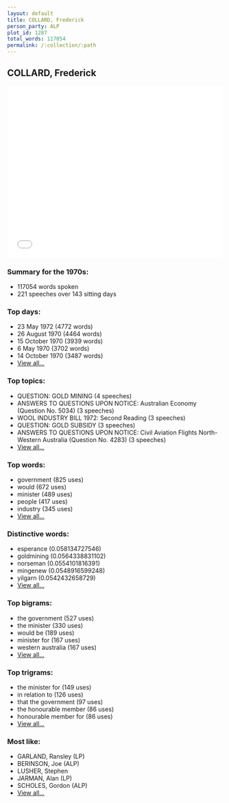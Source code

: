 ```yaml
---
layout: default
title: COLLARD, Frederick
person_party: ALP
plot_id: 1287
total_words: 117054
permalink: /:collection/:path
---
```


## COLLARD, Frederick

<iframe width="100%" height="400" frameborder="0" scrolling="no" src="//plot.ly/~wragge/1287.embed"></iframe>


### Summary for the 1970s:

* 117054 words spoken
* 221 speeches over 143 sitting days


### Top days:

* 23 May 1972 (4772 words)
* 26 August 1970 (4464 words)
* 15 October 1970 (3939 words)
* 6 May 1970 (3702 words)
* 14 October 1970 (3487 words)
* [View all...](days/)


### Top topics:

* QUESTION: GOLD MINING (4 speeches)
* ANSWERS TO QUESTIONS UPON NOTICE: Australian Economy (Question No. 5034) (3 speeches)
* WOOL INDUSTRY BILL 1972: Second Reading (3 speeches)
* QUESTION: GOLD SUBSIDY (3 speeches)
* ANSWERS TO QUESTIONS UPON NOTICE: Civil Aviation Flights North-Western Australia (Question No. 4283) (3 speeches)
* [View all...](topics/)


### Top words:

* government (825 uses)
* would (672 uses)
* minister (489 uses)
* people (417 uses)
* industry (345 uses)
* [View all...](words/)


### Distinctive words:

* esperance (0.058134727546)
* goldmining (0.0564338831102)
* norseman (0.0554101816391)
* mingenew (0.0548916599248)
* yilgarn (0.0542432658729)
* [View all...](sig_words/)


### Top bigrams:

* the government (527 uses)
* the minister (330 uses)
* would be (189 uses)
* minister for (167 uses)
* western australia (167 uses)
* [View all...](bigrams/)


### Top trigrams:

* the minister for (149 uses)
* in relation to (126 uses)
* that the government (97 uses)
* the honourable member (86 uses)
* honourable member for (86 uses)
* [View all...](trigrams/)


### Most like:

* GARLAND, Ransley (LP)
* BERINSON, Joe (ALP)
* LUSHER, Stephen 
* JARMAN, Alan (LP)
* SCHOLES, Gordon (ALP)
* [View all...](similarities/)
